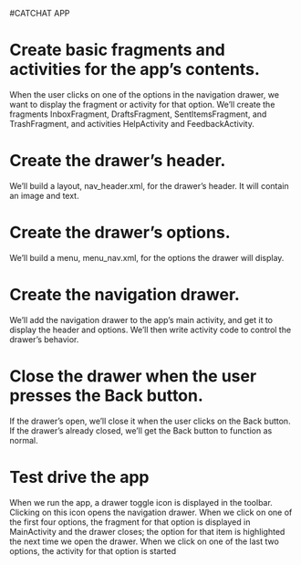 #CATCHAT APP
# Create basic fragments and activities for the app’s contents.
When the user clicks on one of the options in the navigation drawer, we want
to display the fragment or activity for that option. We’ll create the fragments
InboxFragment, DraftsFragment, SentItemsFragment, and
TrashFragment, and activities HelpActivity and FeedbackActivity.
# Create the drawer’s header.
We’ll build a layout, nav_header.xml, for the drawer’s header. It will
contain an image and text.
# Create the drawer’s options.
We’ll build a menu, menu_nav.xml, for the options the
drawer will display.
# Create the navigation drawer.
We’ll add the navigation drawer to the app’s main activity,
and get it to display the header and options. We’ll then
write activity code to control the drawer’s behavior.
# Close the drawer when the user presses the Back button.
If the drawer’s open, we’ll close it when the user clicks on the Back button. If
the drawer’s already closed, we’ll get the Back button to function as normal.
# Test drive the app
When we run the app, a drawer toggle icon is displayed in the toolbar.
Clicking on this icon opens the navigation drawer. When we click on
one of the first four options, the fragment for that option is displayed
in MainActivity and the drawer closes; the option for that item is
highlighted the next time we open the drawer. When we click on one
of the last two options, the activity for that option is started
